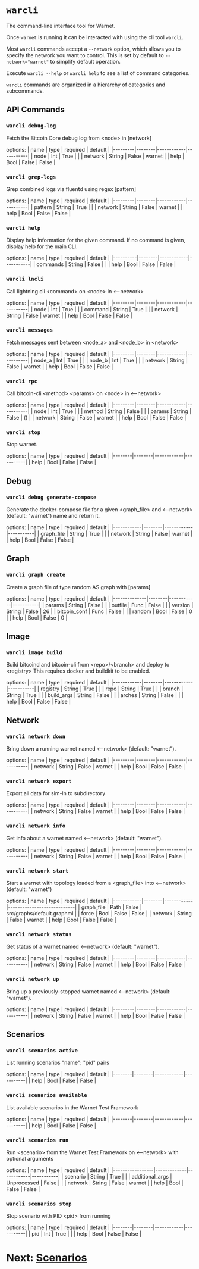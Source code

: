 # `warcli`

The command-line interface tool for Warnet.

Once `warnet` is running it can be interacted with using the cli tool `warcli`.

Most `warcli` commands accept a `--network` option, which allows you to specify
the network you want to control. This is set by default to `--network="warnet"`
to simplify default operation.

Execute `warcli --help` or `warcli help` to see a list of command categories.

`warcli` commands are organized in a hierarchy of categories and subcommands.

## API Commands

### `warcli debug-log`
Fetch the Bitcoin Core debug log from \<node> in [network]

options:
| name    | type   | required   | default   |
|---------|--------|------------|-----------|
| node    | Int    | True       |           |
| network | String | False      | warnet    |
| help    | Bool   | False      | False     |

### `warcli grep-logs`
Grep combined logs via fluentd using regex [pattern]

options:
| name    | type   | required   | default   |
|---------|--------|------------|-----------|
| pattern | String | True       |           |
| network | String | False      | warnet    |
| help    | Bool   | False      | False     |

### `warcli help`
Display help information for the given command.
    If no command is given, display help for the main CLI.

options:
| name     | type   | required   | default   |
|----------|--------|------------|-----------|
| commands | String | False      |           |
| help     | Bool   | False      | False     |

### `warcli lncli`
Call lightning cli \<command> on \<node> in \<--network>

options:
| name    | type   | required   | default   |
|---------|--------|------------|-----------|
| node    | Int    | True       |           |
| command | String | True       |           |
| network | String | False      | warnet    |
| help    | Bool   | False      | False     |

### `warcli messages`
Fetch messages sent between \<node_a> and \<node_b> in \<network>

options:
| name    | type   | required   | default   |
|---------|--------|------------|-----------|
| node_a  | Int    | True       |           |
| node_b  | Int    | True       |           |
| network | String | False      | warnet    |
| help    | Bool   | False      | False     |

### `warcli rpc`
Call bitcoin-cli \<method> \<params> on \<node> in \<--network>

options:
| name    | type   | required   | default   |
|---------|--------|------------|-----------|
| node    | Int    | True       |           |
| method  | String | False      |           |
| params  | String | False      | ()        |
| network | String | False      | warnet    |
| help    | Bool   | False      | False     |

### `warcli stop`
Stop warnet.

options:
| name   | type   | required   | default   |
|--------|--------|------------|-----------|
| help   | Bool   | False      | False     |

## Debug

### `warcli debug generate-compose`
Generate the docker-compose file for a given \<graph_file> and \<--network> (default: "warnet") name and return it.

options:
| name       | type   | required   | default   |
|------------|--------|------------|-----------|
| graph_file | String | True       |           |
| network    | String | False      | warnet    |
| help       | Bool   | False      | False     |

## Graph

### `warcli graph create`
Create a graph file of type random AS graph with [params]

options:
| name         | type   | required   |   default |
|--------------|--------|------------|-----------|
| params       | String | False      |           |
| outfile      | Func   | False      |           |
| version      | String | False      |        26 |
| bitcoin_conf | Func   | False      |           |
| random       | Bool   | False      |         0 |
| help         | Bool   | False      |         0 |

## Image

### `warcli image build`
Build bitcoind and bitcoin-cli from \<repo>/\<branch> and deploy to \<registry>
    This requires docker and buildkit to be enabled.

options:
| name       | type   | required   | default   |
|------------|--------|------------|-----------|
| registry   | String | True       |           |
| repo       | String | True       |           |
| branch     | String | True       |           |
| build_args | String | False      |           |
| arches     | String | False      |           |
| help       | Bool   | False      | False     |

## Network

### `warcli network down`
Bring down a running warnet named \<--network> (default: "warnet").

options:
| name    | type   | required   | default   |
|---------|--------|------------|-----------|
| network | String | False      | warnet    |
| help    | Bool   | False      | False     |

### `warcli network export`
Export all data for sim-ln to subdirectory

options:
| name    | type   | required   | default   |
|---------|--------|------------|-----------|
| network | String | False      | warnet    |
| help    | Bool   | False      | False     |

### `warcli network info`
Get info about a warnet named \<--network> (default: "warnet").

options:
| name    | type   | required   | default   |
|---------|--------|------------|-----------|
| network | String | False      | warnet    |
| help    | Bool   | False      | False     |

### `warcli network start`
Start a warnet with topology loaded from a \<graph_file> into \<--network> (default: "warnet")

options:
| name       | type   | required   | default                    |
|------------|--------|------------|----------------------------|
| graph_file | Path   | False      | src/graphs/default.graphml |
| force      | Bool   | False      | False                      |
| network    | String | False      | warnet                     |
| help       | Bool   | False      | False                      |

### `warcli network status`
Get status of a warnet named \<--network> (default: "warnet").

options:
| name    | type   | required   | default   |
|---------|--------|------------|-----------|
| network | String | False      | warnet    |
| help    | Bool   | False      | False     |

### `warcli network up`
Bring up a previously-stopped warnet named \<--network> (default: "warnet").

options:
| name    | type   | required   | default   |
|---------|--------|------------|-----------|
| network | String | False      | warnet    |
| help    | Bool   | False      | False     |

## Scenarios

### `warcli scenarios active`
List running scenarios "name": "pid" pairs

options:
| name   | type   | required   | default   |
|--------|--------|------------|-----------|
| help   | Bool   | False      | False     |

### `warcli scenarios available`
List available scenarios in the Warnet Test Framework

options:
| name   | type   | required   | default   |
|--------|--------|------------|-----------|
| help   | Bool   | False      | False     |

### `warcli scenarios run`
Run \<scenario> from the Warnet Test Framework on \<--network> with optional arguments

options:
| name            | type        | required   | default   |
|-----------------|-------------|------------|-----------|
| scenario        | String      | True       |           |
| additional_args | Unprocessed | False      |           |
| network         | String      | False      | warnet    |
| help            | Bool        | False      | False     |

### `warcli scenarios stop`
Stop scenario with PID \<pid> from running

options:
| name   | type   | required   | default   |
|--------|--------|------------|-----------|
| pid    | Int    | True       |           |
| help   | Bool   | False      | False     |


# Next: [Scenarios](scenarios.md)
